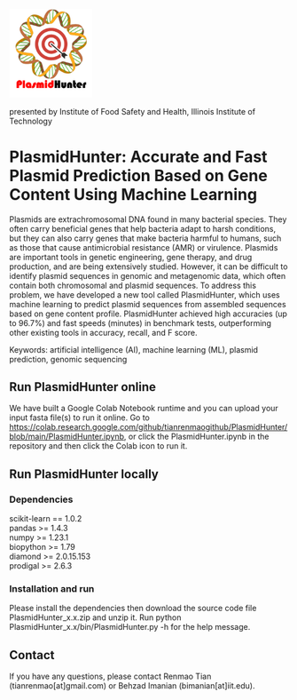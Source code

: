 <img src='logo2.png' width=150>
<p>
presented by Institute of Food Safety and Health, Illinois Institute of Technology
</p>

# PlasmidHunter: Accurate and Fast Plasmid Prediction Based on Gene Content Using Machine Learning 

Plasmids are extrachromosomal DNA found in many bacterial species. They often carry beneficial genes that help bacteria adapt to harsh conditions, but they can also carry genes that make bacteria harmful to humans, such as those that cause antimicrobial resistance (AMR) or virulence. Plasmids are important tools in genetic engineering, gene therapy, and drug production, and are being extensively studied. However, it can be difficult to identify plasmid sequences in genomic and metagenomic data, which often contain both chromosomal and plasmid sequences. To address this problem, we have developed a new tool called PlasmidHunter, which uses machine learning to predict plasmid sequences from assembled sequences based on gene content profile. PlasmidHunter achieved high accuracies (up to 96.7%) and fast speeds (minutes) in benchmark tests, outperforming other existing tools in accuracy, recall, and F score.

Keywords: artificial intelligence (AI), machine learning (ML), plasmid prediction, genomic sequencing

## Run PlasmidHunter online
We have built a Google Colab Notebook runtime and you can upload your input fasta file(s) to run it online.
Go to https://colab.research.google.com/github/tianrenmaogithub/PlasmidHunter/blob/main/PlasmidHunter.ipynb,
or click the PlasmidHunter.ipynb in the repository and then click the Colab icon to run it.
## Run PlasmidHunter locally
### Dependencies
scikit-learn == 1.0.2<br>
pandas >= 1.4.3<br>
numpy >= 1.23.1<br>
biopython >= 1.79<br>
diamond >= 2.0.15.153<br>
prodigal >= 2.6.3<br>
### Installation and run
Please install the dependencies then download the source code file PlasmidHunter_x.x.zip and unzip it. Run python PlasmidHunter_x.x/bin/PlasmidHunter.py -h for the help message.
## Contact
If you have any questions, please contact Renmao Tian (tianrenmao[at]gmail.com) or Behzad Imanian (bimanian[at]iit.edu).
